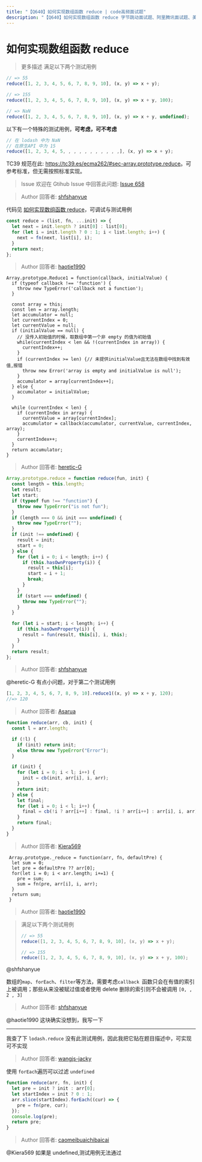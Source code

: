 ```yaml
---
title: "【Q640】如何实现数组函数 reduce | code高频面试题"
description: "【Q640】如何实现数组函数 reduce 字节跳动面试题、阿里腾讯面试题、美团小米面试题。"
---
```


# 如何实现数组函数 reduce

> 更多描述
> 满足以下两个测试用例

```js
// => 55
reduce([1, 2, 3, 4, 5, 6, 7, 8, 9, 10], (x, y) => x + y);

// => 155
reduce([1, 2, 3, 4, 5, 6, 7, 8, 9, 10], (x, y) => x + y, 100);

// => NaN
reduce([1, 2, 3, 4, 5, 6, 7, 8, 9, 10], (x, y) => x + y, undefined);
```

以下有一个特殊的测试用例，**可考虑，可不考虑**

```js
// 在 lodash 中为 NaN
// 在原生API 中为 15
reduce([1, 2, 3, 4, 5, , , , , , , , , , ,], (x, y) => x + y);
```

TC39 规范在此: <https://tc39.es/ecma262/#sec-array.prototype.reduce>。可参考标准，但无需按照标准实现。

> Issue
> 欢迎在 Gtihub Issue 中回答此问题: [Issue 658](https://github.com/shfshanyue/Daily-Question/issues/658)

> Author
> 回答者: [shfshanyue](https://github.com/shfshanyue)

代码见 [如何实现数组函数 reduce](https://codepen.io/shanyue/pen/dyWmLgQ?editors=0012)，可调试与测试用例

```js
const reduce = (list, fn, ...init) => {
  let next = init.length ? init[0] : list[0];
  for (let i = init.length ? 0 : 1; i < list.length; i++) {
    next = fn(next, list[i], i);
  }
  return next;
};
```

> Author
> 回答者: [haotie1990](https://github.com/haotie1990)

```javascipt
Array.prototype.Reduce1 = function(callback, initialValue) {
  if (typeof callback !== 'function') {
    throw new TypeError('callback not a function');
  }

  const array = this;
  const len = array.length;
  let accumulator = null;
  let currentIndex = 0;
  let currentValue = null;
  if (initialValue == null) {
    // 没传入初始值的时候，取数组中第一个非 empty 的值为初始值
    while(currentIndex < len && !(currentIndex in array)) {
      currentIndex++;
    }
    if (currentIndex >= len) {// 未提供initialValue且无法在数组中找到有效值,报错
      throw new Error('array is empty and initialValue is null');
    }
    accumulator = array[currentIndex++];
  } else {
    accumulator = initialValue;
  }

  while (currentIndex < len) {
    if (currentIndex in array) {
      currentValue = array[currentIndex];
      accumulator = callback(accumulator, currentValue, currentIndex, array);
    }
    currentIndex++;
  }
  return accumulator;
}
```

> Author
> 回答者: [heretic-G](https://github.com/heretic-G)

```javascript
Array.prototype.reduce = function reduce(fun, init) {
  const length = this.length;
  let result;
  let start;
  if (typeof fun !== "function") {
    throw new TypeError("is not fun");
  }
  if (length === 0 && init === undefined) {
    throw new TypeError("");
  }
  if (init !== undefined) {
    result = init;
    start = 0;
  } else {
    for (let i = 0; i < length; i++) {
      if (this.hasOwnProperty(i)) {
        result = this[i];
        start = i + 1;
        break;
      }
    }
    if (start === undefined) {
      throw new TypeError("");
    }
  }

  for (let i = start; i < length; i++) {
    if (this.hasOwnProperty(i)) {
      result = fun(result, this[i], i, this);
    }
  }
  return result;
};
```

> Author
> 回答者: [shfshanyue](https://github.com/shfshanyue)

@heretic-G 有点小问题，对于第二个测试用例

```js
[1, 2, 3, 4, 5, 6, 7, 8, 9, 10].reduce1((x, y) => x + y, 120);
//=> 120
```

> Author
> 回答者: [Asarua](https://github.com/Asarua)

```javascript
function reduce(arr, cb, init) {
  const l = arr.length;

  if (!l) {
    if (init) return init;
    else throw new TypeError("Error");
  }

  if (init) {
    for (let i = 0; i < l; i++) {
      init = cb(init, arr[i], i, arr);
    }
    return init;
  } else {
    let final;
    for (let i = 0; i < l; i++) {
      final = cb(!i ? arr[i++] : final, !i ? arr[i++] : arr[i], i, arr);
    }
    return final;
  }
}
```

> Author
> 回答者: [Kiera569](https://github.com/Kiera569)

```
 Array.prototype._reduce = function(arr, fn, defaultPre) {
  let sum = 0;
  let pre = defaultPre ?? arr[0];
  for(let i = 0; i < arr.length; i+=1) {
    pre = sum;
    sum = fn(pre, arr[i], i, arr);
  }
  return sum;
 }
```

> Author
> 回答者: [haotie1990](https://github.com/haotie1990)

> 满足以下两个测试用例
>
> ```js
> // => 55
> reduce([1, 2, 3, 4, 5, 6, 7, 8, 9, 10], (x, y) => x + y);
>
> // => 155
> reduce([1, 2, 3, 4, 5, 6, 7, 8, 9, 10], (x, y) => x + y, 100);
> ```

@shfshanyue

数组的`map`、`forEach`、`filter`等方法，需要考虑`callback `函数只会在有值的索引上被调用；那些从来没被赋过值或者使用 delete 删除的索引则不会被调用
`[0, , 2 , 3]`

> Author
> 回答者: [shfshanyue](https://github.com/shfshanyue)

@haotie1990 这块确实没想到，我写一下

---

我查了下 `lodash.reduce` 没有此测试用例，因此我把它贴在题目描述中，可实现可不实现

> Author
> 回答者: [wangjs-jacky](https://github.com/wangjs-jacky)

使用 `forEach`遍历可以过滤 `undefined`

```javascript
function reduce(arr, fn, init) {
  let pre = init ? init : arr[0];
  let startIndex = init ? 0 : 1;
  arr.slice(startIndex).forEach((cur) => {
    pre = fn(pre, cur);
  });
  console.log(pre);
  return pre;
}
```

> Author
> 回答者: [caomeibuaichibaicai](https://github.com/caomeibuaichibaicai)

@Kiera569 如果是 undefined,测试用例无法通过
